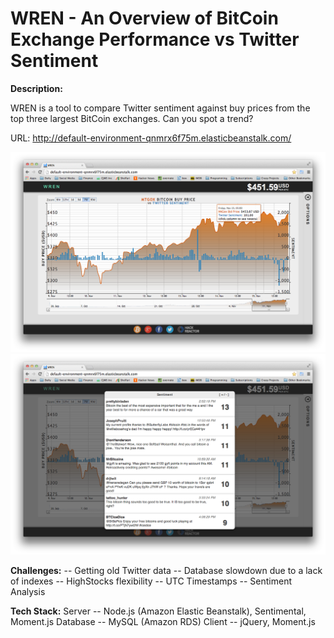 WREN - An Overview of BitCoin Exchange Performance vs Twitter Sentiment
==============

**Description:**

WREN is a tool to compare Twitter sentiment against buy prices from the top three largest BitCoin exchanges.
Can you spot a trend?

URL: http://default-environment-qnmrx6f75m.elasticbeanstalk.com/

![Alt text](/screenshots/screenshot.png "MtGox performance over past 7 days vs Twitter Sentiment")
![Alt text](/screenshots/tweets.png "Twitter Sentiment")

**Challenges:**
  -- Getting old Twitter data
  -- Database slowdown due to a lack of indexes
  -- HighStocks flexibility
  -- UTC Timestamps
  -- Sentiment Analysis

**Tech Stack:**
  Server   -- Node.js (Amazon Elastic Beanstalk), Sentimental, Moment.js
  Database -- MySQL (Amazon RDS)
  Client   -- jQuery, Moment.js